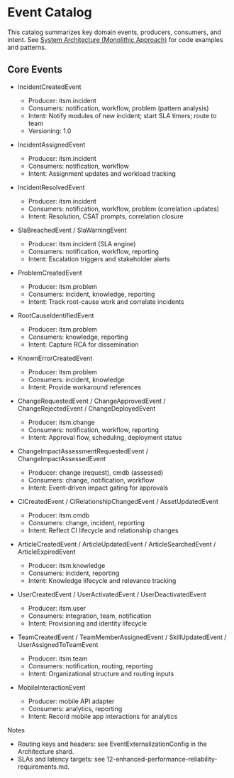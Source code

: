 # Event Catalog

This catalog summarizes key domain events, producers, consumers, and intent.
See [System Architecture (Monolithic Approach)](prd/03-system-architecture-monolithic-approach.md)
for code examples and patterns.

## Core Events

- IncidentCreatedEvent
  - Producer: itsm.incident
  - Consumers: notification, workflow, problem (pattern analysis)
  - Intent: Notify modules of new incident; start SLA timers; route to team
  - Versioning: 1.0

- IncidentAssignedEvent
  - Producer: itsm.incident
  - Consumers: notification, workflow
  - Intent: Assignment updates and workload tracking

- IncidentResolvedEvent
  - Producer: itsm.incident
  - Consumers: notification, workflow, problem (correlation updates)
  - Intent: Resolution, CSAT prompts, correlation closure

- SlaBreachedEvent / SlaWarningEvent
  - Producer: itsm.incident (SLA engine)
  - Consumers: notification, workflow, reporting
  - Intent: Escalation triggers and stakeholder alerts

- ProblemCreatedEvent
  - Producer: itsm.problem
  - Consumers: incident, knowledge, reporting
  - Intent: Track root-cause work and correlate incidents

- RootCauseIdentifiedEvent
  - Producer: itsm.problem
  - Consumers: knowledge, reporting
  - Intent: Capture RCA for dissemination

- KnownErrorCreatedEvent
  - Producer: itsm.problem
  - Consumers: incident, knowledge
  - Intent: Provide workaround references

- ChangeRequestedEvent / ChangeApprovedEvent / ChangeRejectedEvent / ChangeDeployedEvent
  - Producer: itsm.change
  - Consumers: notification, workflow, reporting
  - Intent: Approval flow, scheduling, deployment status

- ChangeImpactAssessmentRequestedEvent / ChangeImpactAssessedEvent
  - Producer: change (request), cmdb (assessed)
  - Consumers: change, notification, workflow
  - Intent: Event-driven impact gating for approvals

- CICreatedEvent / CIRelationshipChangedEvent / AssetUpdatedEvent
  - Producer: itsm.cmdb
  - Consumers: change, incident, reporting
  - Intent: Reflect CI lifecycle and relationship changes

- ArticleCreatedEvent / ArticleUpdatedEvent / ArticleSearchedEvent / ArticleExpiredEvent
  - Producer: itsm.knowledge
  - Consumers: incident, reporting
  - Intent: Knowledge lifecycle and relevance tracking

- UserCreatedEvent / UserActivatedEvent / UserDeactivatedEvent
  - Producer: itsm.user
  - Consumers: integration, team, notification
  - Intent: Provisioning and identity lifecycle

- TeamCreatedEvent / TeamMemberAssignedEvent / SkillUpdatedEvent / UserAssignedToTeamEvent
  - Producer: itsm.team
  - Consumers: notification, routing, reporting
  - Intent: Organizational structure and routing inputs

- MobileInteractionEvent
  - Producer: mobile API adapter
  - Consumers: analytics, reporting
  - Intent: Record mobile app interactions for analytics

Notes

- Routing keys and headers: see EventExternalizationConfig in the Architecture shard.
- SLAs and latency targets: see 12-enhanced-performance-reliability-requirements.md.
